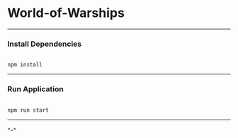 # World-of-Warships

---
### Install Dependencies
<code>
npm install
</code>

---
### Run Application
<code>
npm run start
</code>

---
^-^ 
